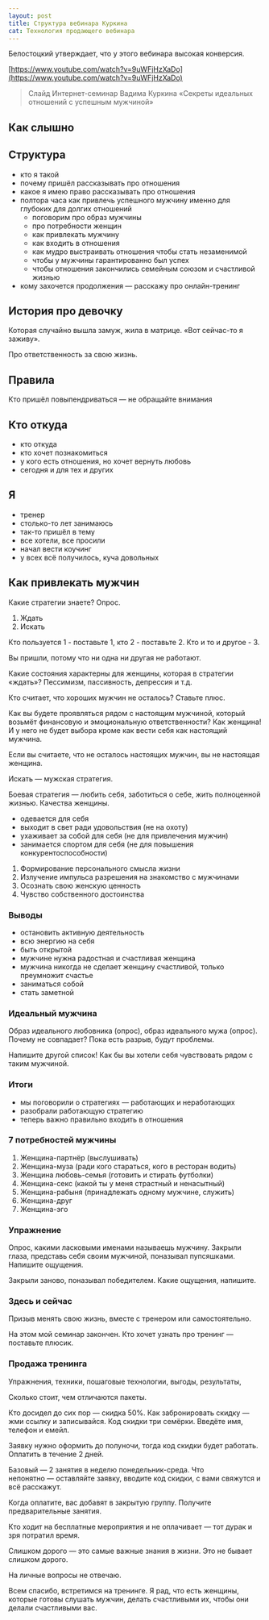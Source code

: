```yaml
---
layout: post
title: Структура вебинара Куркина
cat: Технология продающего вебинара
---
```


Белостоцкий утверждает, что у этого вебинара высокая конверсия.

[https://www.youtube.com/watch?v=9uWFjHzXaDo](https://www.youtube.com/watch?v=9uWFjHzXaDo)

> Слайд Интернет-семинар Вадима Куркина «Секреты идеальных отношений с успешным мужчиной»

## Как слышно

## Структура

- кто я такой
- почему пришёл рассказывать про отношения
- какое я имею право рассказывать про отношения
- полтора часа как привлечь успешного мужчину именно для глубоких для долгих отношений
  + поговорим про образ мужчины
  + про потребности женщин
  + как привлекать мужчину
  + как входить в отношения
  + как мудро выстраивать отношения чтобы стать незаменимой
  + чтобы у мужчины гарантированно был успех
  + чтобы отношения закончились семейным союзом и счастливой жизнью
- кому захочется продолжения — расскажу про онлайн-тренинг

## История про девочку

Которая случайно вышла замуж, жила в матрице. «Вот сейчас-то я заживу».

Про ответственность за свою жизнь.

## Правила

Кто пришёл повыпендриваться — не обращайте внимания

## Кто откуда

- кто откуда
- кто хочет познакомиться
- у кого есть отношения, но хочет вернуть любовь
- сегодня и для тех и других

## Я

- тренер
- столько-то лет занимаюсь
- так-то пришёл в тему
- все хотели, все просили
- начал вести коучинг
- у всех всё получилось, куча довольных

## Как привлекать мужчин

Какие стратегии знаете? Опрос.

1. Ждать
2. Искать

Кто пользуется 1 - поставьте 1, кто 2 - поставьте 2. Кто и то и другое - 3.

Вы пришли, потому что ни одна ни другая не работают.

Какие состояния характерны для женщины, которая в стратегии «ждать»? Пессимизм, пассивность, депрессия и т.д.

Кто считает, что хороших мужчин не осталось? Ставьте плюс.

Как вы будете проявляться рядом с настоящим мужчиной, который возьмёт финансовую и эмоциональную ответственности? Как женщина! И у него не будет выбора кроме как вести себя как настоящий мужчина.

Если вы считаете, что не осталось настоящих мужчин, вы не настоящая женщина.

Искать — мужская стратегия.

Боевая стратегия — любить себя, заботиться о себе, жить полноценной жизнью. Качества женщины.

- одевается для себя
- выходит в свет ради удовольствия (не на охоту)
- ухаживает за собой для себя (не для привлечения мужчин)
- занимается спортом для себя (не для повышения конкурентоспособности)

1. Формирование персонального смысла жизни
2. Излучение импульса разрешения на знакомство с мужчинами
3. Осознать свою женскую ценность
4. Чувство собственного достоинства

### Выводы

- остановить активную деятельность
- всю энергию на себя
- быть открытой
- мужчине нужна радостная и счастливая женщина
- мужчина никогда не сделает женщину счастливой, только преумножит счастье
- заниматься собой
- стать заметной

### Идеальный мужчина

Образ идеального любовника (опрос), образ идеального мужа (опрос). Почему не совпадает? Пока есть разрыв, будут проблемы.

Напишите другой список! Как бы вы хотели себя чувствовать рядом с таким мужчиной.

### Итоги

- мы поговорили о стратегиях — работающих и неработающих
- разобрали работающую стратегию
- теперь важно правильно входить в отношения

### 7 потребностей мужчины

1. Женщина-партнёр (выслушивать)
2. Женщина-муза (ради кого стараться, кого в ресторан водить)
3. Женщина любовь-семья (готовить и стирать футболки)
4. Женщина-секс (какой ты у меня страстный и ненасытный)
5. Женщина-рабыня (принадлежать одному мужчине, служить)
6. Женщина-друг
7. Женщина-эго

### Упражнение

Опрос, какими ласковыми именами называешь мужчину. Закрыли глаза, представь себя своим мужчиной, поназывал пупсяшками. Напишите ощущения.

Закрыли заново, поназывал победителем. Какие ощущения, напишите.

### Здесь и сейчас

Призыв менять свою жизнь, вместе с тренером или самостоятельно.

На этом мой семинар закончен. Кто хочет узнать про тренинг — поставьте плюсик.

### Продажа тренинга

Упражнения, техники, пошаговые технологии, выгоды, результаты, 

Сколько стоит, чем отличаются пакеты.

Кто досидел до сих пор — скидка 50%. Как забронировать скидку — жми ссылку и записывайся. Код скидки три семёрки. Введёте имя, телефон и емейл.

Заявку нужно оформить до полуночи, тогда код скидки будет работать. Оплатить в течение 2 дней.

Базовый — 2 занятия в неделю понедельник-среда. Что непонятно — оставляйте заявку, вводите код скидки, с вами свяжутся и всё расскажут.

Когда оплатите, вас добавят в закрытую группу. Получите предварительные занятия.

Кто ходит на бесплатные мероприятия и не оплачивает — тот дурак и зря потратил время.

Слишком дорого — это самые важные знания в жизни. Это не бывает слишком дорого.

На личные вопросы не отвечаю.

Всем спасибо, встретимся на тренинге. Я рад, что есть женщины, которые готовы слушать мужчин, делать счастливыми их, чтобы они делали счастливыми вас.